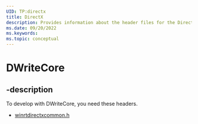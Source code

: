 ```yaml
---
UID: TP:directx
title: DirectX
description: Provides information about the header files for the DirectX APIs.
ms.date: 09/20/2022
ms.keywords: 
ms.topic: conceptual
---
```


# DWriteCore

## -description

To develop with DWriteCore, you need these headers.

- [winrtdirectxcommon.h](../winrtdirectxcommon/index.md)
